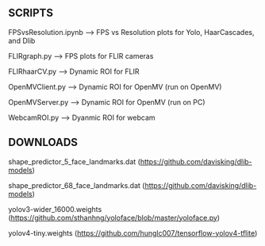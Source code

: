 **SCRIPTS**
----------------
FPSvsResolution.ipynb --> FPS vs Resolution plots for Yolo, HaarCascades, and Dlib 

FLIRgraph.py --> FPS plots for FLIR cameras

FLIRhaarCV.py --> Dynamic ROI for FLIR 

OpenMVClient.py --> Dynamic ROI for OpenMV (run on OpenMV)

OpenMVServer.py --> Dynamic ROI for OpenMV (run on PC)

WebcamROI.py --> Dyanmic ROI for webcam



**DOWNLOADS**
----------------
shape_predictor_5_face_landmarks.dat (https://github.com/davisking/dlib-models)

shape_predictor_68_face_landmarks.dat (https://github.com/davisking/dlib-models)

yolov3-wider_16000.weights (https://github.com/sthanhng/yoloface/blob/master/yoloface.py)

yolov4-tiny.weights (https://github.com/hunglc007/tensorflow-yolov4-tflite)

